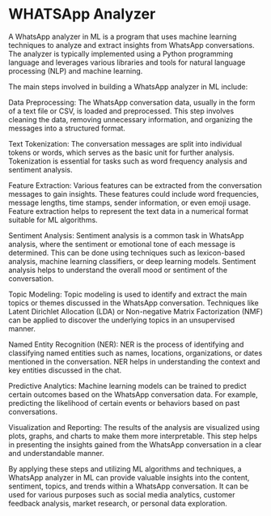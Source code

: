 # WHATSApp Analyzer

A WhatsApp analyzer in ML is a program that uses machine learning techniques to analyze and extract insights from WhatsApp conversations. The analyzer is typically implemented using a Python programming language and leverages various libraries and tools for natural language processing (NLP) and machine learning.

The main steps involved in building a WhatsApp analyzer in ML include:

Data Preprocessing: The WhatsApp conversation data, usually in the form of a text file or CSV, is loaded and preprocessed. This step involves cleaning the data, removing unnecessary information, and organizing the messages into a structured format.

Text Tokenization: The conversation messages are split into individual tokens or words, which serves as the basic unit for further analysis. Tokenization is essential for tasks such as word frequency analysis and sentiment analysis.

Feature Extraction: Various features can be extracted from the conversation messages to gain insights. These features could include word frequencies, message lengths, time stamps, sender information, or even emoji usage. Feature extraction helps to represent the text data in a numerical format suitable for ML algorithms.

Sentiment Analysis: Sentiment analysis is a common task in WhatsApp analysis, where the sentiment or emotional tone of each message is determined. This can be done using techniques such as lexicon-based analysis, machine learning classifiers, or deep learning models. Sentiment analysis helps to understand the overall mood or sentiment of the conversation.

Topic Modeling: Topic modeling is used to identify and extract the main topics or themes discussed in the WhatsApp conversation. Techniques like Latent Dirichlet Allocation (LDA) or Non-negative Matrix Factorization (NMF) can be applied to discover the underlying topics in an unsupervised manner.

Named Entity Recognition (NER): NER is the process of identifying and classifying named entities such as names, locations, organizations, or dates mentioned in the conversation. NER helps in understanding the context and key entities discussed in the chat.

Predictive Analytics: Machine learning models can be trained to predict certain outcomes based on the WhatsApp conversation data. For example, predicting the likelihood of certain events or behaviors based on past conversations.

Visualization and Reporting: The results of the analysis are visualized using plots, graphs, and charts to make them more interpretable. This step helps in presenting the insights gained from the WhatsApp conversation in a clear and understandable manner.

By applying these steps and utilizing ML algorithms and techniques, a WhatsApp analyzer in ML can provide valuable insights into the content, sentiment, topics, and trends within a WhatsApp conversation. It can be used for various purposes such as social media analytics, customer feedback analysis, market research, or personal data exploration.

